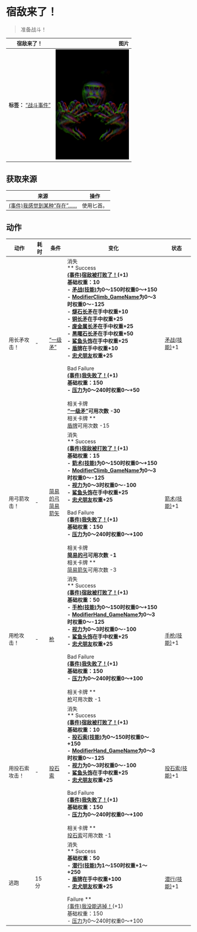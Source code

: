 # 宿敌来了！  
> 准备战斗！  
  
  宿敌来了！  |   图片   
 ----  |  ----:   
 **标签：**	[“战斗事件”](tag_FightEvent.md)  |  <img decoding="async" src="Sprite/Enemy.png" href="a.md" style="max-width:300px;max-height:300px;">   
  
## 获取来源  
来源  |  操作  
----  |  ----  
[(事件)我感觉到某种“存在”……](Event_EnemyPresence.md)  |  使用匕首。  
## 动作  
动作  |  耗时  |  条件  |  变化  |  状态  
----  |  ----  |  ----  |  ----  |  ----  
用长矛攻击！<br>  |  -  |  [“一级矛”](tag_Spear.md)  |  消失<br>** Success **<br>  [(事件)宿敌被打败了！](Event_EnemyFightSuccess.md)(+1)<br>基础权重：10<br>- [矛战(技能)](Skill_SpearFighting.md)为0～150时权重0～+150<br>- [ModifierClimb_GameName](ModifierClimb.md)为0～3时权重0～-125<br>- [燧石长矛](SpearFlint.md)在手中权重+10<br>- [铜长矛](SpearCopper.md)在手中权重+25<br>- [废金属长矛](SpearScrap.md)在手中权重+25<br>- [黑曜石长矛](SpearObsidian.md)在手中权重+50<br>- [鲨鱼头饰](SharkHeadpiece.md)在手中权重+25<br>- [盾牌](Shield.md)在手中权重+10<br>- [忠犬朋友](DogFriend.md)权重+25<br><br>** Bad Failure **<br>  [(事件)我失败了！](Event_EnemyFightFailure.md)(+1)<br>基础权重：150<br>- [压力](Stress.md)为0～240时权重0～+50<br><br>** 相关卡牌 **<br>[“一级矛”](tag_Spear.md)可用次数  -30<br>** 相关卡牌 **<br>[盾牌](Shield.md)可用次数  -15  |  [矛战(技能)](Skill_SpearFighting.md)+1  
用弓箭攻击！<br>  |  -  |  [简易的弓](BowRustic.md)<br>[简易箭矢](ArrowSimple.md)  |  消失<br>** Success **<br>  [(事件)宿敌被打败了！](Event_EnemyFightSuccess.md)(+1)<br>基础权重：15<br>- [箭术(技能)](Skill_Archery.md)为0～150时权重0～+150<br>- [ModifierClimb_GameName](ModifierClimb.md)为0～3时权重0～-125<br>- [视力](Myopia.md)为0～3时权重0～-100<br>- [鲨鱼头饰](SharkHeadpiece.md)在手中权重+25<br>- [忠犬朋友](DogFriend.md)权重+25<br><br>** Bad Failure **<br>  [(事件)我失败了！](Event_EnemyFightFailure.md)(+1)<br>基础权重：150<br>- [压力](Stress.md)为0～240时权重0～+100<br><br>** 相关卡牌 **<br>[简易的弓](BowRustic.md)可用次数  -1<br>** 相关卡牌 **<br>[简易箭矢](ArrowSimple.md)可用次数  -3  |  [箭术(技能)](Skill_Archery.md)+1  
用枪攻击！<br>  |  -  |  [枪](Gun.md)  |  消失<br>** Success **<br>  [(事件)宿敌被打败了！](Event_EnemyFightSuccess.md)(+1)<br>基础权重：50<br>- [手枪(技能)](Skill_Handguns.md)为0～150时权重0～+150<br>- [ModifierHand_GameName](ModifierHand.md)为0～3时权重0～-125<br>- [视力](Myopia.md)为0～3时权重0～-100<br>- [鲨鱼头饰](SharkHeadpiece.md)在手中权重+25<br>- [忠犬朋友](DogFriend.md)权重+25<br><br>** Bad Failure **<br>  [(事件)我失败了！](Event_EnemyFightFailure.md)(+1)<br>基础权重：150<br>- [压力](Stress.md)为0～240时权重0～+100<br><br>** 相关卡牌 **<br>[枪](Gun.md)可用次数  -1  |  [手枪(技能)](Skill_Handguns.md)+1  
用投石索攻击！<br>  |  -  |  [投石索](Sling.md)  |  消失<br>** Success **<br>  [(事件)宿敌被打败了！](Event_EnemyFightSuccess.md)(+1)<br>基础权重：10<br>- [投石索(技能)](Skill_Sling.md)为0～150时权重0～+150<br>- [ModifierHand_GameName](ModifierHand.md)为0～3时权重0～-125<br>- [视力](Myopia.md)为0～3时权重0～-100<br>- [鲨鱼头饰](SharkHeadpiece.md)在手中权重+25<br>- [忠犬朋友](DogFriend.md)权重+25<br><br>** Bad Failure **<br>  [(事件)我失败了！](Event_EnemyFightFailure.md)(+1)<br>基础权重：150<br>- [压力](Stress.md)为0～240时权重0～+100<br><br>** 相关卡牌 **<br>[投石索](Sling.md)可用次数  -1  |  [投石索(技能)](Skill_Sling.md)+1  
逃跑<br>  |  15分  |    |  消失<br>** Success **<br>基础权重：50<br>- [潜行(技能)](Skill_Stealth.md)为1～150时权重+1～+250<br>- [盾牌](Shield.md)在手中权重+100<br>- [忠犬朋友](DogFriend.md)权重+25<br><br>** Failure **<br>  [(事件)我没能逃掉！](Event_EnemyFightFailedRetreat.md)(+1)<br>基础权重：150<br>- [压力](Stress.md)为0～240时权重0～+100<br>  |  [潜行(技能)](Skill_Stealth.md)+1  
